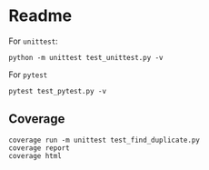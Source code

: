 # Readme

For `unittest`:

```shell
python -m unittest test_unittest.py -v
```

For `pytest`

```shell
pytest test_pytest.py -v
```

## Coverage

```shell
coverage run -m unittest test_find_duplicate.py
coverage report
coverage html
```
